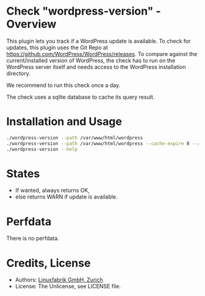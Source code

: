 # Check "wordpress-version" - Overview

This plugin lets you track if a WordPress update is available. To check for updates, this plugin uses the Git Repo at https://github.com/WordPress/WordPress/releases. To compare against the current/installed version of WordPress, the check has to run on the WordPress server itself and needs access to the WordPress installation directory.

We recommend to run this check once a day.

The check uses a sqlite database to cache its query result.


# Installation and Usage

```bash
./wordpress-version --path /var/www/html/wordpress
./wordpress-version --path /var/www/html/wordpress --cache-expire 8 --always-ok
./wordpress-version --help
```


# States

* If wanted, always returns OK,
* else returns WARN if update is available.


# Perfdata

There is no perfdata.


# Credits, License

* Authors: [Linuxfabrik GmbH, Zurich](https://www.linuxfabrik.ch)
* License: The Unlicense, see LICENSE file.
